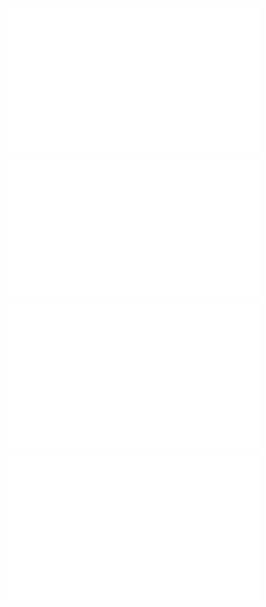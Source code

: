 ![Overview](https://raw.githubusercontent.com/koichincom/github-stats/master/generated/overview.svg#gh-light-mode-only)
![Languages](https://raw.githubusercontent.com/koichincom/github-stats/master/generated/languages.svg#gh-light-mode-only)
![](https://raw.githubusercontent.com/koichincom/github-stats/master/generated/languages.svg#gh-dark-mode-only)
![](https://raw.githubusercontent.com/koichincom/github-stats/master/generated/languages.svg#gh-light-mode-only)
